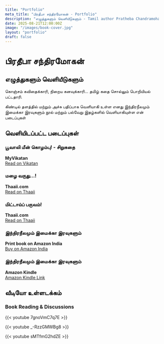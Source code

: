 ```yaml
---
title: "Portfolio"
meta_title: "பிரதீபா சந்திரமோகன் - Portfolio"
description: "எழுத்துகளும் வெளியீடுகளும் - Tamil author Pratheba Chandramohan's published works and writings"
date: 2025-08-21T12:00:00Z
image: "/images/book-cover.jpg"
layout: "portfolio"
draft: false
---
```


# பிரதீபா சந்திரமோகன்

## எழுத்துகளும் வெளியீடுகளும்

கொஞ்சம் கவிதைக்காரி, நிறைய கனவுக்காரி... தமிழ் கதை சொல்லும் பொறியியல் பட்டதாரி.

கிண்டில் தளத்தில் மற்றும் அச்சு பதிப்பாக வெளியாகி உள்ள எனது இந்திரநீலமும் இமைக்கா இரவுகளும் நூல் மற்றும் பல்வேறு இதழ்களில் வெளியாகியுள்ள என் படைப்புகள்

## வெளியிடப்பட்ட படைப்புகள்

### பூவாலி மீன் கொழம்பு! - சிறுகதை
**MyVikatan**  
[Read on Vikatan](https://www.vikatan.com/literature/my-vikatan-article-about-old-man-love-for-fish-curry)

### மழை வருது...!
**Thaaii.com**  
[Read on Thaaii](https://thaaii.com/2025/05/05/mazhai-varuthu-short-story/)

### மிட்டாய்ப் பருவம்!
**Thaaii.com**  
[Read on Thaaii](https://thaaii.com/2025/06/02/mittay-paruvam-short-story/)

### இந்திரநீலமும் இமைக்கா இரவுகளும்
**Print book on Amazon India**  
[Buy on Amazon India](https://www.amazon.in/Indira-Neelamum-Iravugalum-Pratheba-Chandramohan/dp/8119176472/)

### இந்திரநீலமும் இமைக்கா இரவுகளும்
**Amazon Kindle**  
[Amazon Kindle Link](https://amzn.in/d/5HDYfvT)

## வீடியோ உள்ளடக்கம்

### Book Reading & Discussions

{{< youtube 7gnoVmC7q7E >}}

{{< youtube _-RzzGMWBg8 >}}

{{< youtube sMTfmG2hdZE >}}

